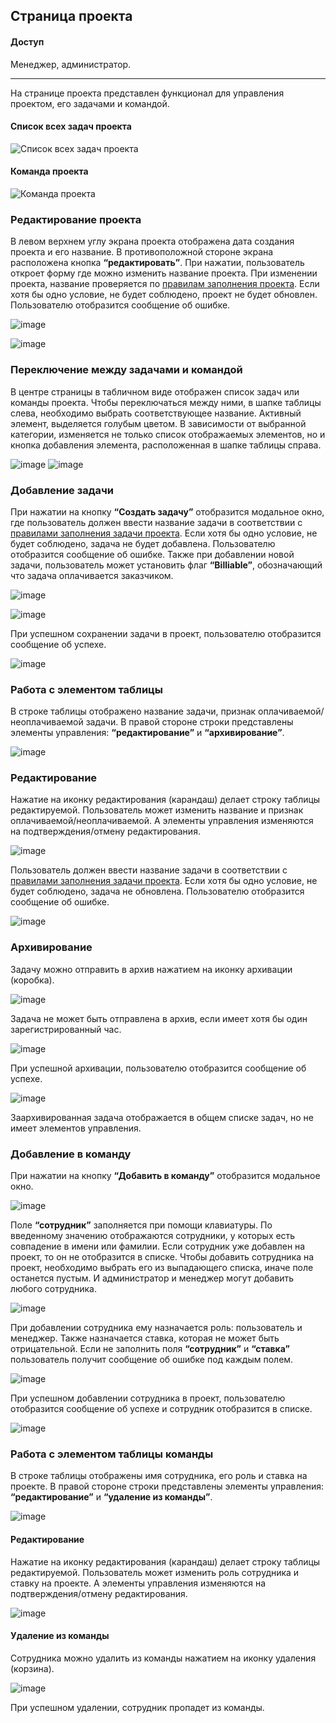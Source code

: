 ## Страница проекта
#### Доступ
Менеджер, администратор.
***
На странице проекта представлен функционал для управления проектом, его задачами и командой.

#### Список всех задач проекта

![Список всех задач проекта](./images/image57.png)

#### Команда проекта

![Команда проекта](./images/image62.png)

### Редактирование проекта

В левом верхнем углу экрана проекта отображена дата создания проекта и его название. В противоположной стороне экрана расположена кнопка **“редактировать”**. При нажатии, пользователь откроет форму где можно изменить название проекта. При изменении проекта, название проверяется по [правилам заполнения проекта](./fill_rules.md). Если хотя бы одно условие, не будет соблюдено, проект не будет обновлен. Пользователю отобразится сообщение об ошибке.

![image](./images/image13.png)

![image](./images/image74.png)

### Переключение между задачами и командой

В центре страницы в табличном виде отображен список задач или команды проекта. Чтобы переключаться между ними, в шапке таблицы слева, необходимо выбрать соответствующее название. Активный элемент, выделяется голубым цветом. В зависимости от выбранной категории, изменяется не только список отображаемых элементов, но и кнопка добавления элемента, расположенная в шапке таблицы справа.

![image](./images/image12.png)
![image](./images/image64.png)

### Добавление задачи

При нажатии на кнопку **“Создать задачу”** отобразится модальное окно, где пользователь должен ввести название задачи в соответствии с [правилами заполнения задачи проекта](./fill_rules.md). Если хотя бы одно условие, не будет соблюдено, задача  не будет добавлена. Пользователю отобразится сообщение об ошибке.
Также при добавлении новой задачи, пользователь может установить флаг **“Billiable”**, обозначающий что задача оплачивается заказчиком.

![image](./images/image10.png)

![image](./images/image68.png)

При успешном сохранении задачи в проект, пользователю отобразится сообщение об успехе.

![image](./images/image32.png)

### Работа с элементом таблицы

В строке таблицы отображено название задачи, признак оплачиваемой/неоплачиваемой задачи. В правой стороне строки представлены элементы управления: **“редактирование”** и **“архивирование”**.

![image](./images/image81.png)

### Редактирование

Нажатие на иконку редактирования (карандаш) делает строку таблицы редактируемой. Пользователь может изменить название и признак оплачиваемой/неоплачиваемой. А элементы управления изменяются на подтверждения/отмену редактирования.

![image](./images/image92.png)

Пользователь должен ввести название задачи в соответствии с [правилами заполнения задачи проекта](./fill_rules.md). Если хотя бы одно условие, не будет соблюдено, задача  не обновлена. Пользователю отобразится сообщение об ошибке.

![image](./images/image2.png)

### Архивирование

Задачу можно отправить в архив нажатием на иконку архивации (коробка).

![image](./images/image27.png)

Задача не может быть отправлена в архив, если имеет хотя бы один зарегистрированный час.

![image](./images/image9.png)

При успешной архивации, пользователю отобразится сообщение об успехе.

![image](./images/image96.png)

Заархивированная задача отображается в общем списке задач, но не имеет элементов управления.


### Добавление в команду

При нажатии на кнопку **“Добавить в команду”** отобразится модальное окно.

![image](./images/image40.png)

Поле **“сотрудник”** заполняется при помощи клавиатуры. По введенному значению отображаются сотрудники, у которых есть совпадение в имени или фамилии. Если сотрудник уже добавлен на проект, то он не отобразится в списке.
Чтобы добавить сотрудника на проект, необходимо выбрать его из выпадающего списка, иначе поле останется пустым. И администратор и менеджер могут добавить любого сотрудника.

![image](./images/image33.png)

При добавлении сотрудника ему назначается роль: пользователь и менеджер. Также назначается ставка, которая не может быть отрицательной.
Если не заполнить поля **“сотрудник”** и **“ставка”** пользователь получит сообщение об ошибке под каждым полем.

![image](./images/image39.png)

При успешном добавлении сотрудника в проект, пользователю отобразится сообщение об успехе и сотрудник отобразится в списке.

![image](./images/image48.png)

### Работа с элементом таблицы команды

В строке таблицы отображены имя сотрудника, его роль и ставка на проекте. В правой стороне строки представлены элементы управления: **“редактирование”** и **“удаление из команды”**.

![image](./images/image87.png)

#### Редактирование

Нажатие на иконку редактирования (карандаш) делает строку таблицы редактируемой. Пользователь может изменить роль сотрудника и ставку на проекте. А элементы управления изменяются на подтверждения/отмену редактирования.

![image](./images/image99.png)

#### Удаление из команды

Сотрудника можно удалить из команды нажатием на иконку удаления (корзина).

![image](./images/image17.png)

При успешном удалении, сотрудник пропадет из команды.

